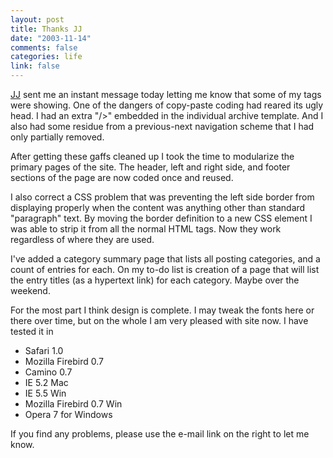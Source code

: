 ```yaml
--- 
layout: post
title: Thanks JJ
date: "2003-11-14"
comments: false
categories: life
link: false
---
```

<a href="http://blueyak.org/" title="blueyak.org">JJ</a> sent me an instant message today letting me know that some of my tags were showing. One of the dangers of copy-paste coding had reared its ugly head. I had an extra "/&gt;" embedded in the individual archive template. And I also had some residue from a previous-next navigation scheme that I had only partially removed.

After getting these gaffs cleaned up I took the time to modularize the primary pages of the site. The header, left and right side, and footer sections of the page are now coded once and reused.

I also correct a CSS problem that was preventing the left side border from displaying properly when the content was anything other than standard "paragraph" text. By moving the border definition to a new CSS element I was able to strip it from all the normal HTML tags. Now they work regardless of where they are used.

I've added a category summary page that lists all posting categories, and a count of entries for each. On my to-do list is creation of a page that will list the entry titles (as a hypertext link) for each category. Maybe over the weekend.

For the most part I think design is complete. I may tweak the fonts here or there over time, but on the whole I am very pleased with site now. I have tested it in
<ul>
<li class="il">Safari 1.0</li>
<li class="il">Mozilla Firebird 0.7</li>
<li class="il">Camino 0.7</li>
<li class="il">IE 5.2 Mac</li>
<li class="il">IE 5.5 Win</li>
<li class="il">Mozilla Firebird 0.7 Win</li>
<li class="il">Opera 7 for Windows</li>
</ul>
If you find any problems, please use the e-mail link on the right to let me know.
